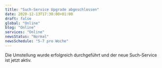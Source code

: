 ```yaml
---
title: "Such-Service Upgrade abgeschlossen"
date: 2020-12-13T17:30:00+01:00
draft: false
global: "Online"
blog: "Online"
services: "Online"
newsStatus: "Normal"
newsSchedule: "5-7 pro Woche"
---
```


Die Umstellung wurde erfolgreich durchgeführt und der neue Such-Service ist jetzt aktiv.

